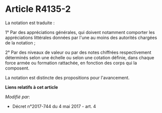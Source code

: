 # Article R4135-2

La notation est traduite :

1° Par des appréciations générales, qui doivent notamment comporter les appréciations littérales données par l'une au moins
des autorités chargées de la notation ;

2° Par des niveaux de valeur ou par des notes chiffrées respectivement déterminés selon une échelle ou selon une cotation
définie, dans chaque force armée ou formation rattachée, en fonction des corps qui la composent.

La notation est distincte des propositions pour l'avancement.

**Liens relatifs à cet article**

_Modifié par_:

  - Décret n°2017-744 du 4 mai 2017 - art. 4
